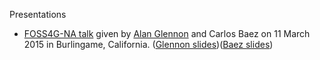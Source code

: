 Presentations  

* [FOSS4G-NA talk](https://2015.foss4g-na.org/session/open-source-tools-spatial-optimization) given by [Alan Glennon](https://github.com/glennon) and Carlos Baez on 11 March 2015 in Burlingame, California. ([Glennon slides](https://github.com/arogi/talks/blob/master/foss4gnaOptimization.pdf))([Baez slides](https://github.com/arogi/talks/blob/master/BaezAmbulanceFOSS4GNA.pdf))
